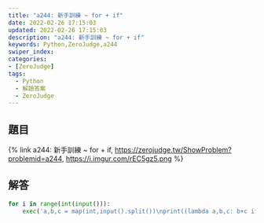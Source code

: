 ```yaml
---
title: "a244: 新手訓練 ~ for + if"
date: 2022-02-26 17:15:03
updated: 2022-02-26 17:15:03
description: "a244: 新手訓練 ~ for + if"
keywords: Python,ZeroJudge,a244
swiper_index: 
categories:
- [ZeroJudge]
tags:
  - Python
  - 解題答案
  - ZeroJudge
---
```


## 題目
{% link a244: 新手訓練 ~ for + if, https://zerojudge.tw/ShowProblem?problemid=a244, https://i.imgur.com/rEC5gz5.png %}

## 解答
```python
for i in range(int(input())):
    exec('a,b,c = map(int,input().split())\nprint((lambda a,b,c: b+c if a == 1 else b-c if a == 2 else b*c if a == 3 else b//c)(a,b,c))')
```